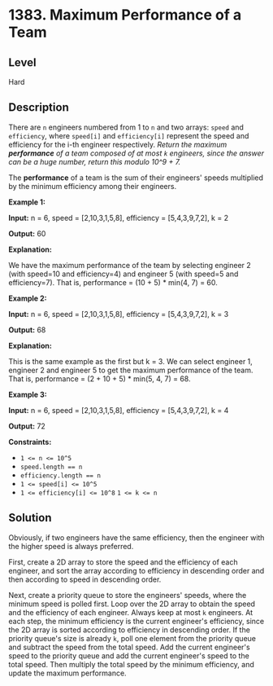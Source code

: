 # 1383. Maximum Performance of a Team
## Level
Hard

## Description
There are `n` engineers numbered from 1 to `n` and two arrays: `speed` and `efficiency`, where `speed[i]` and `efficiency[i]` represent the speed and efficiency for the i-th engineer respectively. *Return the maximum **performance** of a team composed of at most `k` engineers, since the answer can be a huge number, return this modulo 10^9 + 7.*

The **performance** of a team is the sum of their engineers' speeds multiplied by the minimum efficiency among their engineers. 

**Example 1:**

**Input:** n = 6, speed = [2,10,3,1,5,8], efficiency = [5,4,3,9,7,2], k = 2

**Output:** 60

**Explanation:**

We have the maximum performance of the team by selecting engineer 2 (with speed=10 and efficiency=4) and engineer 5 (with speed=5 and efficiency=7). That is, performance = (10 + 5) * min(4, 7) = 60.

**Example 2:**

**Input:** n = 6, speed = [2,10,3,1,5,8], efficiency = [5,4,3,9,7,2], k = 3

**Output:** 68

**Explanation:**

This is the same example as the first but k = 3. We can select engineer 1, engineer 2 and engineer 5 to get the maximum performance of the team. That is, performance = (2 + 10 + 5) * min(5, 4, 7) = 68.

**Example 3:**

**Input:** n = 6, speed = [2,10,3,1,5,8], efficiency = [5,4,3,9,7,2], k = 4

**Output:** 72

**Constraints:**

* `1 <= n <= 10^5`
* `speed.length == n`
* `efficiency.length == n`
* `1 <= speed[i] <= 10^5`
* `1 <= efficiency[i] <= 10^8`
`1 <= k <= n`

## Solution
Obviously, if two engineers have the same efficiency, then the engineer with the higher speed is always preferred.

First, create a 2D array to store the speed and the efficiency of each engineer, and sort the array according to efficiency in descending order and then according to speed in descending order.

Next, create a priority queue to store the engineers' speeds, where the minimum speed is polled first. Loop over the 2D array to obtain the speed and the efficiency of each engineer. Always keep at most `k` engineers. At each step, the minimum efficiency is the current engineer's efficiency, since the 2D array is sorted according to efficiency in descending order. If the priority queue's size is already `k`, poll one element from the priority queue and subtract the speed from the total speed. Add the current engineer's speed to the priority queue and add the current engineer's speed to the total speed. Then multiply the total speed by the minimum efficiency, and update the maximum performance.


